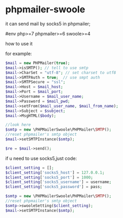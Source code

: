 # phpmailer-swoole

it can send mail by socks5 in phpmailer; 



#env
php>=7
phpmailer>=6
swoole>=4



how to use it

for example:

```php
$mail = new PHPMailer(true);
$mail->isSMTP(); // tell to use smtp
$mail->CharSet = "utf-8"; // set charset to utf8
$mail->SMTPAuth = true;  // use smpt auth
$mail->SMTPSecure = "ssl";
$mail->Host = $mail_host;
$mail->Port = $mail_port;
$mail->Username = $mail_user_name;
$mail->Password = $mail_pwd;
$mail->setFrom($mail_user_name, $mail_from_name);
$mail->Subject = $subject;
$mail->MsgHTML($body);

//look here
$smtp = new \PHPMailerSwoole\PHPMailer\SMTP();
//reset phpmailer's smtp object
$mail->setSMTPInstance($smtp);

$re = $mail->send();
```

if u need to use socks5,just code:

```php
$client_setting = [];
$client_setting['socks5_host'] = 127.0.0.1;
$client_setting['socks5_port'] = 1000;
$client_setting['socks5_username'] = username;
$client_setting['socks5_password'] = pass;

$smtp = new \PHPMailerSwoole\PHPMailer\SMTP();
//reset phpmailer's smtp object
$smtp->swooleSetting($client_setting);
$mail->setSMTPInstance($smtp);
```